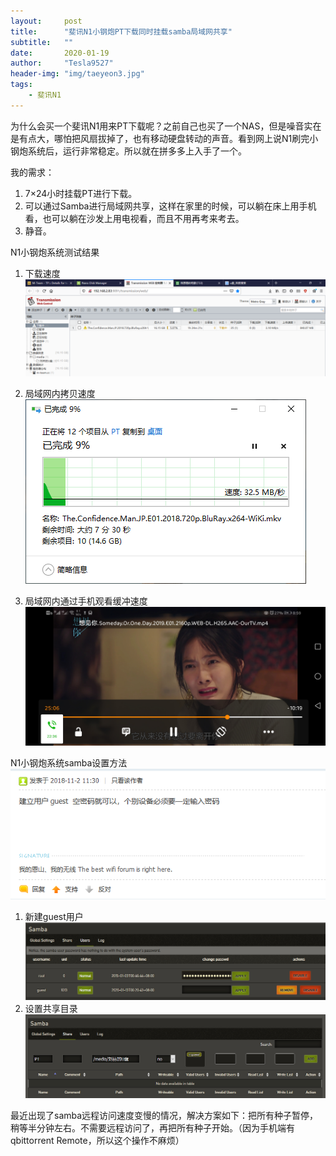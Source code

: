 ```yaml
---
layout:     post
title:      "斐讯N1小钢炮PT下载同时挂载samba局域网共享"
subtitle:   ""
date:       2020-01-19
author:     "Tesla9527"
header-img: "img/taeyeon3.jpg"
tags:
    - 斐讯N1
---
```



为什么会买一个斐讯N1用来PT下载呢？之前自己也买了一个NAS，但是噪音实在是有点大，哪怕把风扇拔掉了，也有移动硬盘转动的声音。看到网上说N1刷完小钢炮系统后，运行非常稳定。所以就在拼多多上入手了一个。

我的需求：
1. 7×24小时挂载PT进行下载。
2. 可以通过Samba进行局域网共享，这样在家里的时候，可以躺在床上用手机看，也可以躺在沙发上用电视看，而且不用再考来考去。
3. 静音。


N1小钢炮系统测试结果
1. 下载速度
![img](/img/in-post/n1/download.png)

2. 局域网内拷贝速度
![img](/img/in-post/n1/copy.png)

3. 局域网内通过手机观看缓冲速度
![img](/img/in-post/n1/mobile.jpg)

N1小钢炮系统samba设置方法
![img](/img/in-post/n1/samba-1.png)
1. 新建guest用户
![img](/img/in-post/n1/samba-2.png)
2. 设置共享目录
![img](/img/in-post/n1/samba-3.png)

最近出现了samba远程访问速度变慢的情况，解决方案如下：把所有种子暂停，稍等半分钟左右。不需要远程访问了，再把所有种子开始。（因为手机端有qbittorrent Remote，所以这个操作不麻烦）